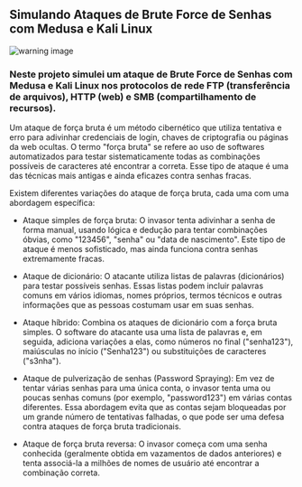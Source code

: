 
## Simulando Ataques de Brute Force de Senhas com Medusa e Kali Linux

![warning image](https://www.sandsteinwandern.de/wandern/wp-content/uploads/2019/11/giphy-hack2.gif) 

### Neste projeto simulei um ataque de Brute Force de Senhas com Medusa e Kali Linux nos protocolos de rede FTP (transferência de arquivos), HTTP (web) e SMB (compartilhamento de recursos).

Um ataque de força bruta é um método cibernético que utiliza tentativa e erro para adivinhar credenciais de login, chaves de criptografia ou páginas da web ocultas. O termo "força bruta" se refere ao uso de softwares automatizados para testar sistematicamente todas as combinações possíveis de caracteres até encontrar a correta. Esse tipo de ataque é uma das técnicas mais antigas e ainda eficazes contra senhas fracas.

Existem diferentes variações do ataque de força bruta, cada uma com uma abordagem específica: 

* Ataque simples de força bruta: O invasor tenta adivinhar a senha de forma manual, usando lógica e dedução para tentar combinações óbvias, como "123456", "senha" ou "data de nascimento". Este tipo de ataque é menos sofisticado, mas ainda funciona contra senhas extremamente fracas.

* Ataque de dicionário: O atacante utiliza listas de palavras (dicionários) para testar possíveis senhas. Essas listas podem incluir palavras comuns em vários idiomas, nomes próprios, termos técnicos e outras informações que as pessoas costumam usar em suas senhas.

* Ataque híbrido: Combina os ataques de dicionário com a força bruta simples. O software do atacante usa uma lista de palavras e, em seguida, adiciona variações a elas, como números no final ("senha123"), maiúsculas no início ("Senha123") ou substituições de caracteres ("s3nha").

* Ataque de pulverização de senhas (Password Spraying): Em vez de tentar várias senhas para uma única conta, o invasor tenta uma ou poucas senhas comuns (por exemplo, "password123") em várias contas diferentes. Essa abordagem evita que as contas sejam bloqueadas por um grande número de tentativas falhadas, o que pode ser uma defesa contra ataques de força bruta tradicionais.

* Ataque de força bruta reversa: O invasor começa com uma senha conhecida (geralmente obtida em vazamentos de dados anteriores) e tenta associá-la a milhões de nomes de usuário até encontrar a combinação correta.



  

